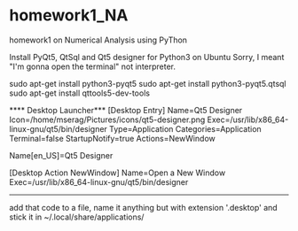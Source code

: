 # homework1_NA
homework1 on Numerical Analysis using PyThon

Install PyQt5, QtSql and Qt5 designer for Python3 on Ubuntu
Sorry, I meant "I'm gonna open the terminal" not interpreter. 

sudo apt-get install python3-pyqt5
sudo apt-get install python3-pyqt5.qtsql
sudo apt-get install qttools5-dev-tools

**** Desktop Launcher***
[Desktop Entry]
Name=Qt5 Designer
Icon=/home/mserag/Pictures/icons/qt5-designer.png
Exec=/usr/lib/x86_64-linux-gnu/qt5/bin/designer
Type=Application
Categories=Application
Terminal=false
StartupNotify=true
Actions=NewWindow

Name[en_US]=Qt5 Designer

[Desktop Action NewWindow]
Name=Open a New Window
Exec=/usr/lib/x86_64-linux-gnu/qt5/bin/designer

********************************************
add that code to a file, name it anything but with extension '.desktop' and stick it in ~/.local/share/applications/
